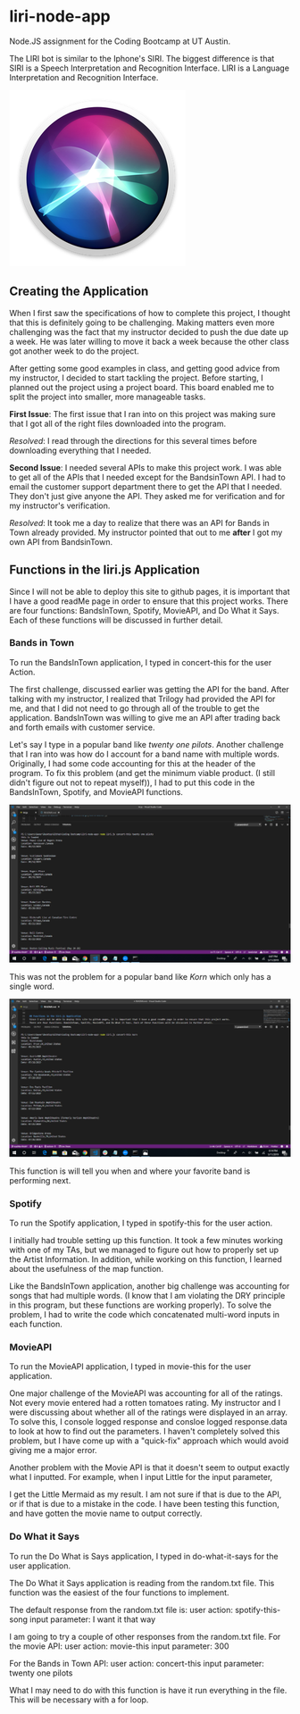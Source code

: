 # liri-node-app

Node.JS assignment for the Coding Bootcamp at UT Austin. 

The LIRI bot is similar to the Iphone's SIRI. 
The biggest difference is that SIRI is a Speech Interpretation and Recognition Interface. 
LIRI is a Language Interpretation and Recognition Interface. 

![alt text](SIRI.jpg)

## Creating the Application
When I first saw the specifications of how to complete this project, I thought that this is definitely going to be challenging. 
Making matters even more challenging was the fact that my instructor decided to push the due date up a week. 
He was later willing to move it back a week because the other class got another week to do the project. 

After getting some good examples in class, and getting good advice from my instructor, I decided to start tackling the project. 
Before starting, I planned out the project using a project board. This board enabled me to split the project into smaller, more manageable tasks. 

**First Issue**: The first issue that I ran into on this project was making sure that I got all of the right files downloaded into the program. 

*Resolved*: I read through the directions for this several times before downloading everything that I needed. 

**Second Issue**: I needed several APIs to make this project work. I was able to get all of the APIs that I needed except for the BandsinTown API. 
I had to email the customer support department there to get the API that I needed. 
They don't just give anyone the API. They asked me for verification and for my instructor's verification. 

*Resolved*: It took me a day to realize that there was an API for Bands in Town already provided. My instructor pointed that out to me **after** I got my own
API from BandsinTown.  


## Functions in the liri.js Application
Since I will not be able to deploy this site to github pages, it is important that I have a good readMe page in order to ensure that this project works. 
There are four functions: BandsInTown, Spotify, MovieAPI, and Do What it Says. Each of these functions will be discussed in further detail. 

### Bands in Town
To run the BandsInTown application, I typed in concert-this for the user Action. 

The first challenge, discussed earlier was getting the API for the band. After talking with my instructor, I realized that Trilogy had provided the API for me, and that I did not need to go through all of the trouble to get the application. BandsInTown was willing to give me an API after trading back and forth emails with customer service.  

Let's say I type in a popular band like *twenty one pilots*. Another challenge that I ran into was how do I account for a band name with multiple words. Originally, I had some code accounting for this at the header of the program. To fix this problem (and get the minimum viable product. (I still didn't figure out not to repeat myself)), I had to put this code in the BandsInTown, Spotify, and MovieAPI functions. 

![alt text](BandsInTown-MultipleWordInput.jpg)

This was not the problem for a popular band like *Korn* which only has a single word. 

![alt text](BandsInTown-SingleWordInput.jpg)

This function is will tell you when and where your favorite band is performing next. 

### Spotify
To run the Spotify application, I typed in spotify-this for the user action. 

I initially had trouble setting up this function. It took a few minutes working with one of my TAs, but we managed to figure out how to properly set up the Artist Information. 
In addition, while working on this function, I learned about the usefulness of the map function. 

Like the BandsInTown application, another big challenge was accounting for songs that had multiple words. (I know that I am violating the DRY principle in this program, but these functions are working properly). To solve the problem, I had to write the code which concatenated multi-word inputs in each function. 


### MovieAPI
To run the MovieAPI application, I typed in movie-this for the user application. 

One major challenge of the MovieAPI was accounting for all of the ratings. Not every movie entered had a rotten tomatoes rating. My instructor and I were discussing about whether all of the ratings were displayed in an array. To solve this, I console logged response and consloe logged response.data to look at how to find out the parameters. I haven't completely solved this problem, but I have come up with a "quick-fix" approach which would avoid giving me a major error. 

Another problem with the Movie API is that it doesn't seem to output exactly what I inputted. For example, when I input Little for the input parameter, 


I get the Little Mermaid as my result. I am not sure if that is due to the API, or if that is due to a mistake in the code. I have been testing this function, and have gotten the movie name to output correctly. 

### Do What it Says
To run the Do What is Says application, I typed in do-what-it-says for the user application. 

The Do What it Says application is reading from the random.txt file. This function was the easiest of the four functions to implement. 

The default response from the random.txt file is:
user action: spotify-this-song
input parameter: I want it that way 

I am going to try a couple of other responses from the random.txt file.
For the movie API: 
user action: movie-this
input parameter: 300


For the Bands in Town API: 
user action: concert-this
input parameter: twenty one pilots

What I may need to do with this function is have it run everything in the file. This will be necessary with a for loop. 
